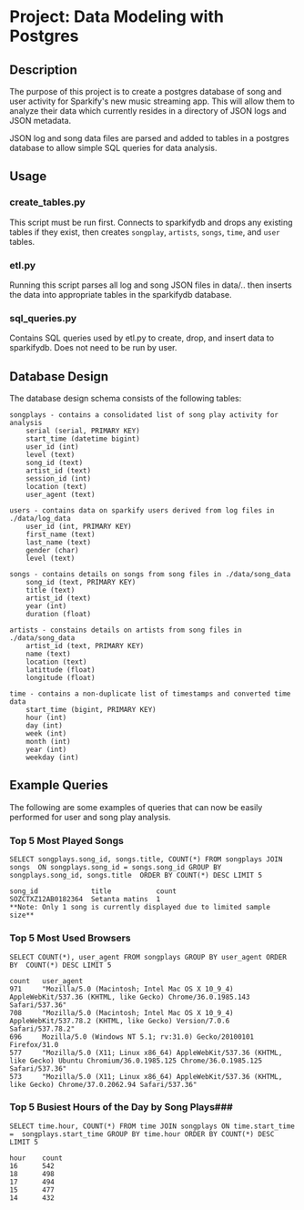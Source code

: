 # Project: Data Modeling with Postgres

## Description ##
The purpose of this project is to create a postgres database of song and user 
activity for Sparkify's new music streaming app.  This will allow them to 
analyze their data which currently resides in a directory of JSON logs and 
JSON metadata.

JSON log and song data files are parsed and added to tables in a postgres 
database to allow simple SQL queries for data analysis. 

## Usage ##

### create_tables.py ###   
This script must be run first. Connects to sparkifydb and drops any existing 
tables if they exist, then creates `songplay`, `artists`, `songs`, `time`, 
and `user` tables.

### etl.py ###
Running this script parses all log and song JSON files in data/.. then inserts 
the data into appropriate tables in the sparkifydb database.

### sql_queries.py ###
Contains SQL queries used by etl.py to create, drop, and insert data to 
sparkifydb. Does not need to be run by user.

## Database Design ##
The database design schema consists of the following tables:

    songplays - contains a consolidated list of song play activity for analysis
        serial (serial, PRIMARY KEY)
        start_time (datetime bigint)
        user_id (int)
        level (text)
        song_id (text)
        artist_id (text)
        session_id (int)
        location (text)
        user_agent (text)

    users - contains data on sparkify users derived from log files in ./data/log_data
        user_id (int, PRIMARY KEY)
        first_name (text)
        last_name (text)
        gender (char)
        level (text)

    songs - contains details on songs from song files in ./data/song_data
        song_id (text, PRIMARY KEY)
        title (text)
        artist_id (text)
        year (int)
        duration (float)

    artists - constains details on artists from song files in ./data/song_data
        artist_id (text, PRIMARY KEY)
        name (text)
        location (text)
        latittude (float)
        longitude (float)

    time - contains a non-duplicate list of timestamps and converted time data
        start_time (bigint, PRIMARY KEY)
        hour (int)
        day (int)
        week (int)
        month (int)
        year (int)
        weekday (int)


## Example Queries ##
The following are some examples of queries that can now be easily performed for 
user and song play analysis.

### Top 5 Most Played Songs ###
`SELECT songplays.song_id, songs.title, COUNT(*) FROM songplays JOIN songs 
ON songplays.song_id = songs.song_id GROUP BY songplays.song_id, songs.title 
ORDER BY COUNT(*) DESC LIMIT 5`

    song_id	            title           count
    SOZCTXZ12AB0182364  Setanta matins  1
    **Note: Only 1 song is currently displayed due to limited sample size**

### Top 5 Most Used Browsers ###
`SELECT COUNT(*), user_agent FROM songplays GROUP BY user_agent ORDER BY 
COUNT(*) DESC LIMIT 5`

    count	user_agent
    971	    "Mozilla/5.0 (Macintosh; Intel Mac OS X 10_9_4) AppleWebKit/537.36 (KHTML, like Gecko) Chrome/36.0.1985.143 Safari/537.36"
    708	    "Mozilla/5.0 (Macintosh; Intel Mac OS X 10_9_4) AppleWebKit/537.78.2 (KHTML, like Gecko) Version/7.0.6 Safari/537.78.2"
    696	    Mozilla/5.0 (Windows NT 5.1; rv:31.0) Gecko/20100101 Firefox/31.0
    577	    "Mozilla/5.0 (X11; Linux x86_64) AppleWebKit/537.36 (KHTML, like Gecko) Ubuntu Chromium/36.0.1985.125 Chrome/36.0.1985.125 Safari/537.36"
    573	    "Mozilla/5.0 (X11; Linux x86_64) AppleWebKit/537.36 (KHTML, like Gecko) Chrome/37.0.2062.94 Safari/537.36"

### Top 5 Busiest Hours of the Day by Song Plays###
`SELECT time.hour, COUNT(*) FROM time JOIN songplays ON time.start_time = 
songplays.start_time GROUP BY time.hour ORDER BY COUNT(*) DESC LIMIT 5`

    hour	count
    16	    542
    18	    498
    17	    494
    15	    477
    14	    432

